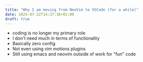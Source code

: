 ```yaml
---
title: "Why I am moving from NeoVim to VSCode (for a while)"
date: 2025-07-22T14:37:36+01:00
draft: true
---
```


- coding is no longer my primary role
- I don't need much in terms of functionality
- Basically zero config
- Not even using vim motions plugins
- Still using emacs and neovim outside of work for "fun" code

